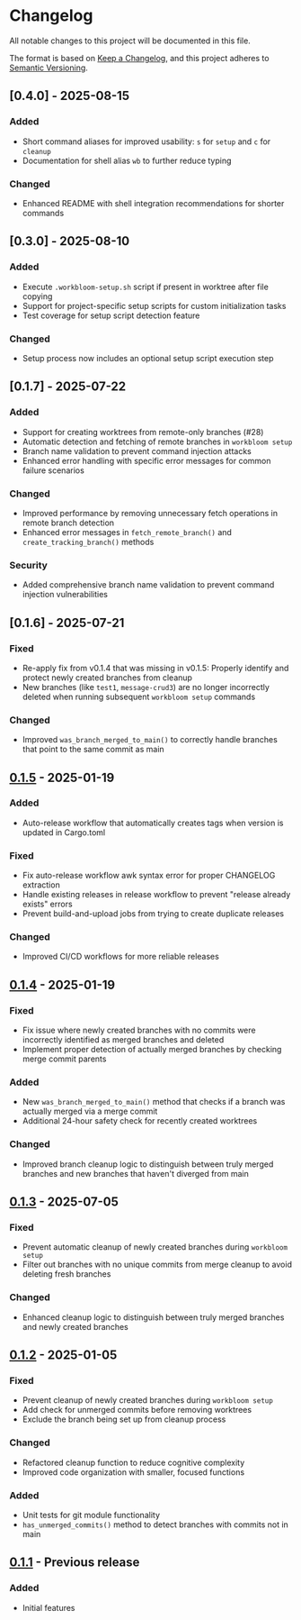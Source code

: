 # Changelog

All notable changes to this project will be documented in this file.

The format is based on [Keep a Changelog](https://keepachangelog.com/en/1.0.0/),
and this project adheres to [Semantic Versioning](https://semver.org/spec/v2.0.0.html).

## [0.4.0] - 2025-08-15

### Added
- Short command aliases for improved usability: `s` for `setup` and `c` for `cleanup`
- Documentation for shell alias `wb` to further reduce typing

### Changed
- Enhanced README with shell integration recommendations for shorter commands

## [0.3.0] - 2025-08-10

### Added
- Execute `.workbloom-setup.sh` script if present in worktree after file copying
- Support for project-specific setup scripts for custom initialization tasks
- Test coverage for setup script detection feature

### Changed
- Setup process now includes an optional setup script execution step

## [0.1.7] - 2025-07-22

### Added
- Support for creating worktrees from remote-only branches (#28)
- Automatic detection and fetching of remote branches in `workbloom setup`
- Branch name validation to prevent command injection attacks
- Enhanced error handling with specific error messages for common failure scenarios

### Changed
- Improved performance by removing unnecessary fetch operations in remote branch detection
- Enhanced error messages in `fetch_remote_branch()` and `create_tracking_branch()` methods

### Security
- Added comprehensive branch name validation to prevent command injection vulnerabilities

## [0.1.6] - 2025-07-21

### Fixed
- Re-apply fix from v0.1.4 that was missing in v0.1.5: Properly identify and protect newly created branches from cleanup
- New branches (like `test1`, `message-crud3`) are no longer incorrectly deleted when running subsequent `workbloom setup` commands

### Changed
- Improved `was_branch_merged_to_main()` to correctly handle branches that point to the same commit as main

## [0.1.5] - 2025-01-19

### Added
- Auto-release workflow that automatically creates tags when version is updated in Cargo.toml

### Fixed
- Fix auto-release workflow awk syntax error for proper CHANGELOG extraction
- Handle existing releases in release workflow to prevent "release already exists" errors
- Prevent build-and-upload jobs from trying to create duplicate releases

### Changed
- Improved CI/CD workflows for more reliable releases

## [0.1.4] - 2025-01-19

### Fixed
- Fix issue where newly created branches with no commits were incorrectly identified as merged branches and deleted
- Implement proper detection of actually merged branches by checking merge commit parents

### Added
- New `was_branch_merged_to_main()` method that checks if a branch was actually merged via a merge commit
- Additional 24-hour safety check for recently created worktrees

### Changed
- Improved branch cleanup logic to distinguish between truly merged branches and new branches that haven't diverged from main

## [0.1.3] - 2025-07-05

### Fixed
- Prevent automatic cleanup of newly created branches during `workbloom setup`
- Filter out branches with no unique commits from merge cleanup to avoid deleting fresh branches

### Changed
- Enhanced cleanup logic to distinguish between truly merged branches and newly created branches

## [0.1.2] - 2025-01-05

### Fixed
- Prevent cleanup of newly created branches during `workbloom setup`
- Add check for unmerged commits before removing worktrees
- Exclude the branch being set up from cleanup process

### Changed
- Refactored cleanup function to reduce cognitive complexity
- Improved code organization with smaller, focused functions

### Added
- Unit tests for git module functionality
- `has_unmerged_commits()` method to detect branches with commits not in main

## [0.1.1] - Previous release

### Added
- Initial features

[0.1.5]: https://github.com/chaspy/workbloom/compare/v0.1.4...v0.1.5
[0.1.4]: https://github.com/chaspy/workbloom/compare/v0.1.3...v0.1.4
[0.1.3]: https://github.com/chaspy/workbloom/compare/v0.1.2...v0.1.3
[0.1.2]: https://github.com/chaspy/workbloom/compare/v0.1.1...v0.1.2
[0.1.1]: https://github.com/chaspy/workbloom/releases/tag/v0.1.1